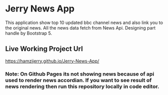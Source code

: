 # Jerry News App

This application show top 10 updated bbc channel news and also link you to the original news. All the news data fetch from News Api. Designing part handle by Bootstrap 5.

## Live Working Project Url

https://hamzijerry.github.io/Jerry-News-App/

### Note: On Github Pages its not showing news because of api used to render news accordian. If you want to see result of news rendering then run this repository locally in code editor.